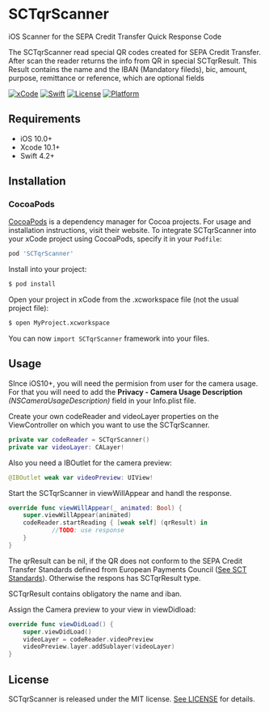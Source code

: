 # SCTqrScanner
iOS Scanner for the SEPA Credit Transfer Quick Response Code

The SCTqrScanner read special QR codes  created for SEPA Credit Transfer. After scan the reader returns the info from QR in special SCTqrResult. This Result contains the name and the IBAN (Mandatory fileds), bic, amount, purpose, remittance or reference, which are optional fields

[![xCode](https://img.shields.io/badge/xCode-10.1%2B-blue.svg)](http://cocoapods.org/pods/SCTqrScanner)
[![Swift](https://img.shields.io/badge/swift-4.2%2B-brightgreen.svg)](http://cocoapods.org/pods/SCTqrScanner)
[![License](https://img.shields.io/badge/license-MIT-black.svg)](http://cocoapods.org/pods/SCTqrScanner)
[![Platform](https://img.shields.io/badge/platform-iOS-lightgrey.svg)](http://cocoapods.org/pods/SCTqrScanner)

## Requirements

- iOS 10.0+
- Xcode 10.1+
- Swift 4.2+

## Installation

### CocoaPods

[CocoaPods](https://cocoapods.org) is a dependency manager for Cocoa projects. For usage and installation instructions, visit their website. To integrate SCTqrScanner into your xCode project using CocoaPods, specify it in your `Podfile`:

```ruby
pod 'SCTqrScanner'
```

Install into your project:

``` bash
$ pod install
```

Open your project in xCode from the .xcworkspace file (not the usual project file):

``` bash
$ open MyProject.xcworkspace
```

You can now `import SCTqrScanner` framework into your files.


## Usage

SInce iOS10+, you will need the permision from user  for the camera usage. 
For that you will need to add the **Privacy - Camera Usage Description** *(NSCameraUsageDescription)* field in your Info.plist file.

Create your own codeReader and videoLayer properties on the ViewController on which you want to use the SCTqrScanner.

```swift
private var codeReader = SCTqrScanner()
private var videoLayer: CALayer!
```

Also you need a IBOutlet for the camera preview: 

```swift
@IBOutlet weak var videoPreview: UIView!
```


Start the SCTqrScanner in viewWillAppear and handl the response.

```swift
override func viewWillAppear(_ animated: Bool) {
    super.viewWillAppear(animated)
    codeReader.startReading { [weak self] (qrResult) in
            //TODO: use response
    }
}
```
The qrResult can be nil, if the QR does not conform to the SEPA Credit Transfer Standards defined from European Payments Council ([See SCT Standards](https://www.europeanpaymentscouncil.eu/document-library/guidance-documents/quick-response-code-guidelines-enable-data-capture-initiation)).
Otherwise the respons has SCTqrResult type.

SCTqrResult contains obligatory the name and iban.


Assign the Camera preview to your view in viewDidload:

```swift
override func viewDidLoad() {
    super.viewDidLoad()
    videoLayer = codeReader.videoPreview
    videoPreview.layer.addSublayer(videoLayer)
}
```


## License

SCTqrScanner is released under the MIT license. [See LICENSE](https://github.com/csikigeza/SCTqrScanner/blob/master/LICENSE) for details.

